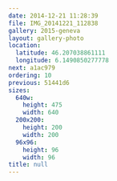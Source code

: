 ```yaml
---
date: 2014-12-21 11:28:39
file: IMG_20141221_112838
gallery: 2015-geneva
layout: gallery-photo
location:
  latitude: 46.207038861111
  longitude: 6.1490850277778
next: a1ac979
ordering: 10
previous: 51441d6
sizes:
  640w:
    height: 475
    width: 640
  200x200:
    height: 200
    width: 200
  96x96:
    height: 96
    width: 96
title: null
---
```

